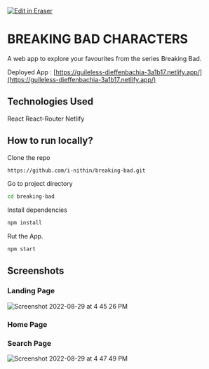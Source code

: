 <p><a target="_blank" href="https://app.eraser.io/workspace/5ARDZWqA5pR9DpaHPM3E" id="edit-in-eraser-github-link"><img alt="Edit in Eraser" src="https://firebasestorage.googleapis.com/v0/b/second-petal-295822.appspot.com/o/images%2Fgithub%2FOpen%20in%20Eraser.svg?alt=media&amp;token=968381c8-a7e7-472a-8ed6-4a6626da5501"></a></p>

# BREAKING BAD CHARACTERS
A web app to explore your favourites from the series Breaking Bad.

Deployed App : [﻿https://guileless-dieffenbachia-3a1b17.netlify.app/](https://guileless-dieffenbachia-3a1b17.netlify.app/) 

## Technologies Used
React
React-Router
Netlify

## How to run locally?
Clone the repo

```bash
https://github.com/i-nithin/breaking-bad.git
```
Go to project directory

```bash
cd breaking-bad
```
Install dependencies

```bash
npm install
```
Rut the App.

```bash
npm start
```
## Screenshots
### Landing Page
![Screenshot 2022-08-29 at 4 45 26 PM](https://user-images.githubusercontent.com/97078688/187189190-7574206c-beb0-4a66-a900-48399d1ab5c1.png "")

### Home Page
### Search Page
![Screenshot 2022-08-29 at 4 47 49 PM](https://user-images.githubusercontent.com/97078688/187189708-d17e8acc-8055-48c9-9baa-b96a21832158.png "")




<!--- Eraser file: https://app.eraser.io/workspace/5ARDZWqA5pR9DpaHPM3E --->